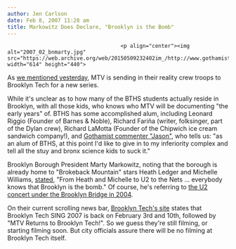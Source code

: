 ```yaml
---
author: Jen Carlson
date: Feb 8, 2007 11:28 am
title: Markowitz Does Declare, "Brooklyn is the Bomb"
---
```


	
										<p align="center"><img alt="2007_02_bnmarty.jpg" src="https://web.archive.org/web/20150509232402im_/http://www.gothamist.com/attachments/arts_jen/2007_02_bnmarty.jpg" width="614" height="440">
</p><p>
As <a href="https://web.archive.org/web/20150509232402/http://www.gothamist.com/archives/2007/02/07/the_real_world_1.php">we mentioned yesterday</a>, MTV is sending in their reality crew troops to Brooklyn Tech for a new series. 

</p><p>While it&apos;s unclear as to how many of the BTHS students actually reside in Brooklyn, with all those kids, who knows who MTV will be documenting &quot;the early years&quot; of. BTHS has some accomplished alum, including Leonard Riggio (Founder of Barnes &amp; Noble), Richard Fari&#xF1;a (writer, folksinger, part of the Dylan crew), Richard LaMotta (Founder of the Chipwich ice cream sandwich company!), and <a href="https://web.archive.org/web/20150509232402/http://www.gothamist.com/archives/2007/02/07/the_real_world_1.php#comment-1006167">Gothamist commenter &quot;Jason&quot;</a>, who tells us: &quot;as an alum of BTHS, at this point I&apos;d like to give in to my inferiority complex and tell all the stuy and bronx science kids to suck it.&quot;</p>

<p>Brooklyn Borough President Marty Markowitz, noting that the borough is already home to &quot;Brokeback Mountain&quot; stars Heath Ledger and Michelle Williams, <a href="https://web.archive.org/web/20150509232402/http://www.nydailynews.com/news/local/story/495747p-417747c.html">stated</a>, &quot;From Heath and Michelle to U2 to the Nets ... everybody knows that Brooklyn is the bomb.&quot; Of course, he&apos;s referring to <a href="https://web.archive.org/web/20150509232402/http://www.gothamist.com/archives/2004/11/23/u2_in_bklyn.php">the U2 concert under the Brooklyn Bridge in 2004</a>. </p>

<p>On their current scrolling news bar, <a href="https://web.archive.org/web/20150509232402/http://www.bths.edu/">Brooklyn Tech&apos;s site</a> states that Brooklyn Tech SING 2007 is back on February 3rd and 10th, followed by &quot;MTV Returns to Brooklyn Tech!&quot;. So we guess they&apos;re still filming, or starting filming soon. But city officials assure there will be no filming at Brooklyn Tech itself.</p>					
										
									
				